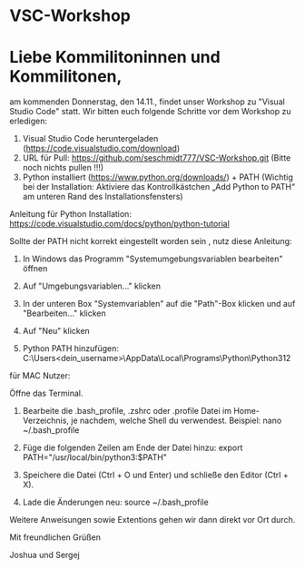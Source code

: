 # VSC-Workshop

# Liebe Kommilitoninnen und Kommilitonen,

am kommenden Donnerstag, den 14.11., findet unser Workshop zu "Visual Studio Code" statt.
Wir bitten euch folgende Schritte vor dem Workshop zu erledigen:

1. Visual Studio Code heruntergeladen (https://code.visualstudio.com/download)
2. URL für Pull: https://github.com/seschmidt777/VSC-Workshop.git (Bitte noch nichts pullen !!!)
3. Python installiert (https://www.python.org/downloads/) + PATH (Wichtig bei der Installation: Aktiviere das Kontrollkästchen „Add Python to PATH“ am unteren Rand des Installationsfensters)

Anleitung für Python Installation: https://code.visualstudio.com/docs/python/python-tutorial

Sollte der PATH nicht korrekt eingestellt worden sein , nutz diese Anleitung:

1. In Windows das Programm "Systemumgebungsvariablen bearbeiten" öffnen


2. Auf "Umgebungsvariablen..." klicken


3. In der unteren Box "Systemvariablen" auf die "Path"-Box klicken und auf "Bearbeiten..." klicken


4. Auf "Neu" klicken

6. Python PATH hinzufügen: C:\Users<dein_username>\AppData\Local\Programs\Python\Python312

für MAC Nutzer:

Öffne das Terminal.
1. Bearbeite die .bash_profile, .zshrc oder .profile Datei im Home-Verzeichnis, je nachdem, welche Shell du verwendest. Beispiel: nano ~/.bash_profile

2. Füge die folgenden Zeilen am Ende der Datei hinzu: export PATH="/usr/local/bin/python3:$PATH"
   
3. Speichere die Datei (Ctrl + O und Enter) und schließe den Editor (Ctrl + X).
   
4. Lade die Änderungen neu: source ~/.bash_profile


Weitere Anweisungen sowie Extentions gehen wir dann direkt vor Ort durch. 



Mit freundlichen Grüßen

Joshua und Sergej
